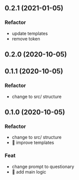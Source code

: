 ## 0.2.1 (2021-01-05)

### Refactor

- update templates
- remove token

## 0.2.0 (2020-10-05)

## 0.1.1 (2020-10-05)

### Refactor

- change to src/ structure

## 0.1.0 (2020-10-05)

### Refactor

- change to src/ structure
- :lipstick: improve templates

### Feat

- change prompt to questionary
- :rocket: add main logic
